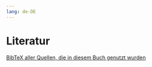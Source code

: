 ```yaml
---
lang: de-DE
---
```

# Literatur

[BibTeX aller Quellen, die in diesem Buch genutzt wurden](../bibliography.bib)
